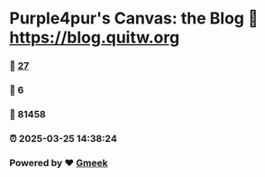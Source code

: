 # Purple4pur's Canvas: the Blog :link: https://blog.quitw.org 
### :page_facing_up: [27](https://blog.quitw.org/tag.html) 
### :speech_balloon: 6 
### :hibiscus: 81458 
### :alarm_clock: 2025-03-25 14:38:24 
### Powered by :heart: [Gmeek](https://github.com/Meekdai/Gmeek)
